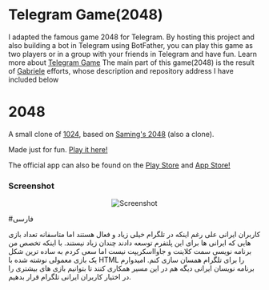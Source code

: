 # Telegram Game(2048)

I adapted the famous game 2048 for Telegram. By hosting this project and also building a bot in Telegram using BotFather, you can play this game as two players or in a group with your friends in Telegram and have fun.
Learn more about [Telegram Game](https://core.telegram.org/bots/games)
The main part of this game(2048) is the result of [Gabriele](https://github.com/gabrielecirulli) efforts, whose description and repository address I have included below

# 2048
A small clone of [1024](https://play.google.com/store/apps/details?id=com.veewo.a1024), based on [Saming's 2048](http://saming.fr/p/2048/) (also a clone).

Made just for fun. [Play it here!](http://gabrielecirulli.github.io/2048/)

The official app can also be found on the [Play Store](https://play.google.com/store/apps/details?id=com.gabrielecirulli.app2048) and [App Store!](https://itunes.apple.com/us/app/2048-by-gabriele-cirulli/id868076805)


### Screenshot

<p align="center">
  <img src="https://cloud.githubusercontent.com/assets/1175750/8614312/280e5dc2-26f1-11e5-9f1f-5891c3ca8b26.png" alt="Screenshot"/>
</p>


#فارسی

کاربران ایرانی علی رغم اینکه در تلگرام خیلی زیاد و فعال هستند اما متاسفانه تعداد بازی هایی که ایرانی ها برای این پلتفرم توسعه دادند چندان زیاد نیستند.
با اینکه تخصص من برنامه نویسی سمت کلاینت و جاوااسکریپت نیست اما سعی کردم به ساده ترین شکل یک بازی معمولی نوشته شده با HTML را برای تلگرام همسان سازی کنم.
امیدوارم برنامه نویسان ایرانی دیگه هم در این مسیر همکاری کنند تا بتوانیم بازی های بیشتری را در اختیار کاربران ایرانی تلگرام قرار بدهیم.

